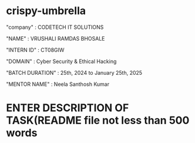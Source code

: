 # crispy-umbrella

"company" : CODETECH IT SOLUTIONS 

"NAME" : VRUSHALI RAMDAS BHOSALE 

"INTERN ID" : CT08GIW

"DOMAIN" : Cyber Security & Ethical Hacking 

"BATCH DURATION" : 25th, 2024 to January 25th, 2025

"MENTOR NAME" : Neela Santhosh Kumar 

# ENTER DESCRIPTION OF TASK(README file not less than 500 words
